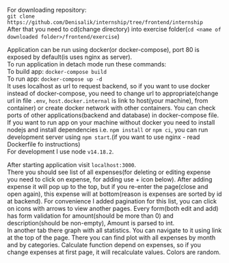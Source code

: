 For downloading repository: \
`git clone https://github.com/Denisalik/internship/tree/frontend/internship` \
After that you need to cd(change directory) into exercise folder(`cd <name of downloaded folder>/frontend/exercise`)

Application can be run using docker(or docker-compose), port 80 is exposed by default(is uses nginx as server). \
To run application in detach mode run these commands: \
To build app: `docker-compose build` \
To run app: `docker-compose up -d` \
It uses localhost as url to request backend, so if you want to use docker instead of docker-compose, you need to change url to appropriate(change url in file `.env`, `host.docker.internal` is link to host(your machine), from container) or create docker network with other containers. You can check ports of other applications(backend and database) in docker-compose file. \
If you want to run app on your machine without docker you need to install nodejs and install dependencies i.e. `npm install` or `npm ci`, you can run development server using `npm start`.(if you want to use nginx - read Dockerfile fo instructions) \
For development I use node `v14.18.2`.

After starting application visit `localhost:3000`. \
There you should see list of all expenses(for deleting or editing expense you need to click on expense, for adding use + icon below). After adding expense it will pop up to the top, but if you re-enter the page(close and open again), this expense will at bottom(reason is expenses are sorted by id at backend). For convenience I added pagination for this list, you can click on icons with arrows to view another pages. Every form(both edit and add) has form validation for amount(should be more than 0) and description(should be non-empty), Amount is parsed to int. \
In another tab there graph with all statistics. You can navigate to it using link at the top of the page. There you can find plot with all expenses by month and by categories. Calculate function depend on expenses, so if you change expenses at first page, it will recalculate values. Colors are random.
